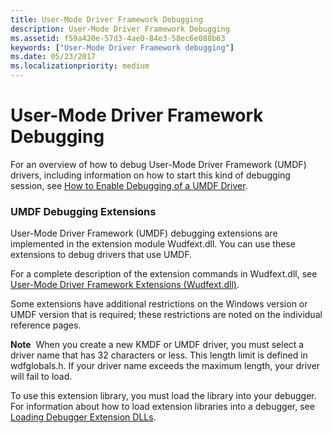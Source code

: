 ```yaml
---
title: User-Mode Driver Framework Debugging
description: User-Mode Driver Framework Debugging
ms.assetid: f59a420e-57d3-4ae0-84e3-58ec6e088b63
keywords: ["User-Mode Driver Framework debugging"]
ms.date: 05/23/2017
ms.localizationpriority: medium
---
```


# User-Mode Driver Framework Debugging

For an overview of how to debug User-Mode Driver Framework (UMDF) drivers, including information on how to start this kind of debugging session, see [How to Enable Debugging of a UMDF Driver](https://docs.microsoft.com/windows-hardware/drivers/wdf/enabling-a-debugger).

### UMDF Debugging Extensions

User-Mode Driver Framework (UMDF) debugging extensions are implemented in the extension module Wudfext.dll. You can use these extensions to debug drivers that use UMDF.

For a complete description of the extension commands in Wudfext.dll, see [User-Mode Driver Framework Extensions (Wudfext.dll)](user-mode-driver-framework-extensions--wudfext-dll-.md).

Some extensions have additional restrictions on the Windows version or UMDF version that is required; these restrictions are noted on the individual reference pages.

**Note**  When you create a new KMDF or UMDF driver, you must select a driver name that has 32 characters or less. This length limit is defined in wdfglobals.h. If your driver name exceeds the maximum length, your driver will fail to load.

To use this extension library, you must load the library into your debugger. For information about how to load extension libraries into a debugger, see [Loading Debugger Extension DLLs](loading-debugger-extension-dlls.md).
